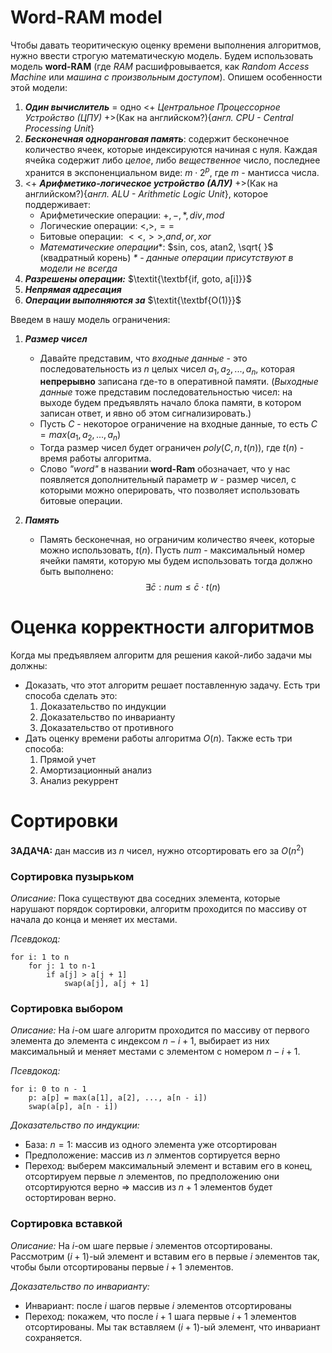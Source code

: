 # Word-RAM model
Чтобы давать теоритическую оценку времени выполнения алгоритмов, нужно ввести строгую математическую модель. Будем использовать модель **word-RAM** (где *RAM* расшифровывается, как *Random Access Machine* или *машина с произвольным доступом*). Опишем особенности этой модели:

 1. ***Один вычислитель*** = одно <+ *Центральное Процессорное Устройство (ЦПУ)* +>(Как на английском?){*англ. CPU - Central Processing Unit*}
2. ***Бесконечная одноранговая память***: содержит бесконечное количество ячеек, которые индексируются начиная с нуля. Каждая ячейка содержит либо *целое*, либо *вещественное* число, последнее хранится в экспоненциальном виде: $m \cdot 2^p$, где $m$ - мантисса числа.
3. <+ ***Арифметико-логическое устройство (АЛУ)*** +>(Как на английском?){*англ. ALU - Arithmetic Logic Unit*}, которое поддерживает:
	 * Арифметические операции: $+, -, *, div, mod$
	 * Логические операции: $<, >, ==$
	 * Битовые операции: $<<, >>, and, or, xor$
	 * *Математические операции**: $sin, cos, atan2, \sqrt{ }$ (квадратный корень)
	*$*$ - данные операции присутствуют в модели не всегда*
4. ***Разрешены операции:*** $\textit{\textbf{if, goto, a[i]}}$
5. ***Непрямая адресация***
6. ***Операции выполняются за*** $\textit{\textbf{O(1)}}$

Введем в нашу модель ограничения:

 1. ***Размер чисел***
	 * Давайте представим, что *входные данные* - это последовательность из $n$ целых чисел $a_1, a_2,..., a_n$, которая **непрерывно** записана где-то в оперативной памяти. (*Выходные данные* тоже представим последовательностью чисел: на выходе будем предъявлять начало блока памяти, в котором записан ответ, и явно об этом сигнализировать.)
	 * Пусть $С$ - некоторое ограничение на входные данные, то есть $C = max(a_1, a_2, ... , a_n)$
	 * Тогда размер чисел будет ограничен $poly(C, n, t(n))$, где $t(n)$ - время работы алгоритма.
	 * Слово *"word"* в названии **word-Ram** обозначает, что у нас появляется дополнительный параметр $w$ - размер чисел, с которыми можно оперировать, что позволяет использовать битовые операции.

 2. ***Память***
	  * Память бесконечная, но ограничим количество ячеек, которые можно использовать, $t(n)$. Пусть $num$ - максимальный номер ячейки памяти, которую мы будем использовать тогда должно быть выполнено: $$\exists \bar c: num \leq \bar c \cdot t(n)$$

# Оценка корректности алгоритмов
Когда мы предъявляем алгоритм для решения какой-либо задачи мы должны:

 * Доказать, что этот алгоритм решает поставленную задачу. Есть три способа сделать это:
	1. Доказательство по индукции
	2. Доказательство по инварианту
	3. Доказательство от противного
 * Дать оценку времени работы алгоритма $O(n)$. Также есть три способа:
	 1. Прямой учет
	 2. Амортизационный анализ
	 3. Анализ рекуррент

# Сортировки
**ЗАДАЧА:** дан массив из $n$ чисел, нужно отсортировать его за $O(n^2)$
### Сортировка пузырьком
*Описание:*
Пока существуют два соседних элемента, которые нарушают порядок сортировки, алгоритм проходится по массиву от начала до конца и меняет их местами.

*Псевдокод:*
```
for i: 1 to n
	for j: 1 to n-1
		if a[j] > a[j + 1]
			swap(a[j], a[j + 1]
```

### Сортировка выбором
*Описание:*
На $i$-ом шаге алгоритм проходится по массиву от первого элемента до элемента с индексом $n - i + 1$, выбирает из них максимальный и меняет местами с элементом с номером $n - i + 1$.

*Псевдокод:*
```
for i: 0 to n - 1
	p: a[p] = max(a[1], a[2], ..., a[n - i])
	swap(a[p], a[n - i])
```
*Доказательство по индукции:*
* База: $n = 1$: массив из одного элемента уже отсортирован
* Предположение: массив из $n$ элментов сортируется верно
* Переход: выберем максимальный элемент и вставим его в конец, отсортируем первые $n$ элементов, по предположению они отсортируются верно $\Rightarrow$ массив из $n + 1$ элементов будет остортирован верно.
### Сортировка вставкой
*Описание:*
Нa $i$-ом шаге первые $i$ элементов отсортированы. Рассмотрим $(i + 1)$-ый элемент и вставим его в первые $i$ элементов так, чтобы были отсортированы первые $i + 1$ элементов.

*Доказательство по инварианту:*
* Инвариант: после $i$ шагов первые $i$ элементов отсортированы
* Переход: покажем, что после $i + 1$ шага первые  $i + 1$ элементов отсортированы. Мы так вставляем $(i + 1)$-ый элемент, что инвариант сохраняется.
